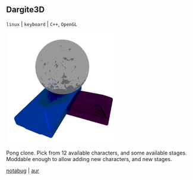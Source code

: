 ## Dargite3D

`linux` | `keyboard` | `C++`, `OpenGL`

<img id="icon" src="/images/icon_dargite.png" alt="Dargite3d icon"/>

Pong clone. Pick from 12 available characters, 
and some available stages. Moddable enough to allow adding new characters,
and new stages.

<a class="button" href="https://notabug.org/tomtsagk/dargite3d">notabug</a> |
<a class="button" href="https://aur.archlinux.org/packages/dargite3d">aur</a>

